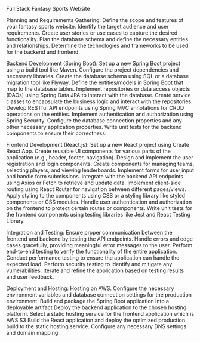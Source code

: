 Full Stack Fantasy Sports Website 

Planning and Requirements Gathering:
Define the scope and features of your fantasy sports website.
Identify the target audience and user requirements.
Create user stories or use cases to capture the desired functionality.
Plan the database schema and define the necessary entities and relationships.
Determine the technologies and frameworks to be used for the backend and frontend.

Backend Development (Spring Boot):
Set up a new Spring Boot project using a build tool like Maven.
Configure the project dependencies and necessary libraries.
Create the database schema using SQL or a database migration tool like Flyway.
Define the entities/models in Spring Boot that map to the database tables.
Implement repositories or data access objects (DAOs) using Spring Data JPA to interact with the database.
Create service classes to encapsulate the business logic and interact with the repositories.
Develop RESTful API endpoints using Spring MVC annotations for CRUD operations on the entities.
Implement authentication and authorization using Spring Security.
Configure the database connection properties and any other necessary application properties.
Write unit tests for the backend components to ensure their correctness.

Frontend Development (React.js):
Set up a new React project using Create React App.
Create reusable UI components for various parts of the application (e.g., header, footer, navigation).
Design and implement the user registration and login components.
Create components for managing teams, selecting players, and viewing leaderboards.
Implement forms for user input and handle form submissions.
Integrate with the backend API endpoints using Axios or Fetch to retrieve and update data.
Implement client-side routing using React Router for navigation between different pages/views.
Apply styling to the components using CSS or a styling library like styled components or CSS modules.
Handle user authentication and authorization on the frontend to protect certain routes or components.
Write unit tests for the frontend components using testing libraries like Jest and React Testing Library.

Integration and Testing:
Ensure proper communication between the frontend and backend by testing the API endpoints.
Handle errors and edge cases gracefully, providing meaningful error messages to the user.
Perform end-to-end testing to verify the functionality of the entire application.
Conduct performance testing to ensure the application can handle the expected load.
Perform security testing to identify and mitigate any vulnerabilities.
Iterate and refine the application based on testing results and user feedback.

Deployment and Hosting:
Hosting on AWS.
Configure the necessary environment variables and database connection settings for the production environment.
Build and package the Spring Boot application into a deployable artifact 
Deploy the backend application to the chosen hosting platform.
Select a static hosting service for the frontend application which is AWS S3
Build the React application and deploy the optimized production build to the static hosting service.
Configure any necessary DNS settings and domain mapping.
